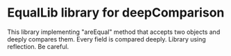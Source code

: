 # EqualLib library for deepComparison
This library implementing "areEqual" method that accepts two objects and deeply compares them. Every field is compared deeply. Library using reflection. Be careful.
